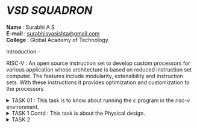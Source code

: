 # <I> VSD SQUADRON </I>

<B> Name </B> : Surabhi A S <br>
<B> E-mail </B> : surabhisvasishta@gmail.com <br>
<B> College </B> : Global Academy of Technology

Introduction - 

RISC-V : An open source instruction set to develop custom processors for various application whose architecture is based on reduced instruction set computer. The features include modularity, extensibility and instruction sets. With these instructions it provides optimization and customization to the processors

<details>
<summary>TASK 01 : This task is to know about running the c program in the risc-v environment.  </summary> 

It includes the following steps. 

1. Write a Sample C programming code in the leafpad editor. <br>
2. Compile and run the code. <br>
3. Identify the main section. <br>
4. Calculate the total number of address in the main section. <br>
5. Calculate the next address and verify it. <br>
6. Calculate the number of addresses taken by the main section in the executed c program. <br>
7. Verify that the number of address of O1 is greater than the number of address of Ofast. <br>

</details>
<strike></strike>


<details>
<summary>TASK 1 Contd : This task is about the Physical design. </summary> 

It includes following steps:

1. Call the tools from the docker. <br>
2. Call appropriate package. <br>
3. Connect design to the tool picorv32. <br>
4. To convert verilog to gate level. <br>
5. To run a floorplan. <br>
6. To get the placement inside the core. <br>
7. To run the CTS. <br>
8. The last step is the Routing. <br>

Blinking of LED : This task is about blinking of LED in the VSDSquadron Mini through compilation of its code in VSCODE.

</details>

<details>
<summary>TASK 2</summary> 

This task is about the SPIKE Simulation. It includes the following :

1. Run the simulation and observe the performance under the -O1.

2. Run the simulation and observe the performance under the -Ofast.

3. Compile any basic C program using the RISC-V GCC/SPIKE.

4. Generate and collect RISC-V object dump for both -O1 and -Ofast

</details>

 

 

